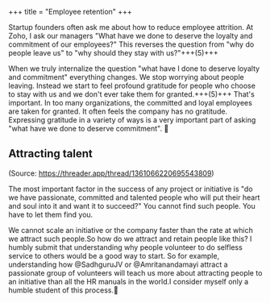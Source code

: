 +++
title = "Employee retention"
+++

Startup founders often ask me about how to reduce employee attrition. At Zoho, I ask our managers "What have we done to deserve the loyalty and commitment of our employees?" This reverses the question from "why do people leave us" to "why should they stay with us?"+++(5)+++

When we truly internalize the question "what have I done to deserve loyalty and commitment" everything changes. We stop worrying about people leaving. Instead we start to feel profound gratitude for people who choose to stay with us and we don't ever take them for granted.+++(5)+++ That's important. In too many organizations, the committed and loyal employees are taken for granted. It often feels the company has no gratitude. Expressing gratitude in a variety of ways is a very important part of asking "what have we done to deserve commitment". 🙏

## Attracting talent
(Source: https://threader.app/thread/1361066220695543809)

The most important factor in the success of any project or initiative is "do we have passionate, committed and talented people who will put their heart and soul into it and want it to succeed?" You cannot find such people. You have to let them find you.  

We cannot scale an initiative or the company faster than the rate at which we attract such people.So how do we attract and retain people like this? I humbly submit that understanding why people volunteer to do selfless service to others would be a good way to start. So for example, understanding how @SadhguruJV or @Amritanandamayi attract a passionate group of volunteers will teach us more about attracting people to an initiative than all the HR manuals in the world.I consider myself only a humble student of this process.🙏 